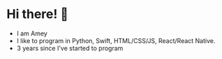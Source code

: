 # Hi there! 👋

- I am Amey 
- I like to program in Python, Swift, HTML/CSS/JS, React/React Native.
- 3 years since I've started to program
